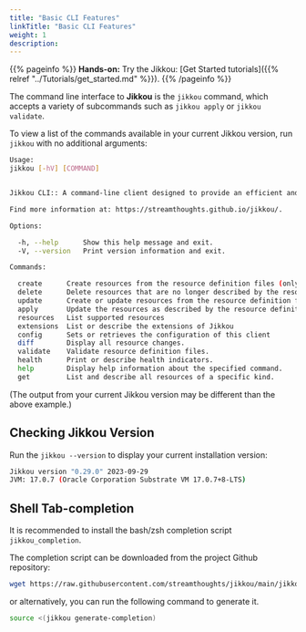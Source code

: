 ```yaml
---
title: "Basic CLI Features"
linkTitle: "Basic CLI Features"
weight: 1
description: 
---
```


{{% pageinfo %}}
**Hands-on:** Try the Jikkou: [Get Started tutorials]({{% relref "../Tutorials/get_started.md" %}}).
{{% /pageinfo %}}

The command line interface to **Jikkou** is the `jikkou` command, which accepts a variety of subcommands such as 
`jikkou apply` or `jikkou validate`.

To view a list of the commands available in your current Jikkou version, run `jikkou` with no additional arguments:

```bash
Usage: 
jikkou [-hV] [COMMAND]


Jikkou CLI:: A command-line client designed to provide an efficient and easy way to manage, automate, and provision resources for any kafka infrastructure.

Find more information at: https://streamthoughts.github.io/jikkou/.

Options:

  -h, --help      Show this help message and exit.
  -V, --version   Print version information and exit.

Commands:

  create      Create resources from the resource definition files (only non-existing resources will be created).
  delete      Delete resources that are no longer described by the resource definition files.
  update      Create or update resources from the resource definition files
  apply       Update the resources as described by the resource definition files.
  resources   List supported resources
  extensions  List or describe the extensions of Jikkou
  config      Sets or retrieves the configuration of this client
  diff        Display all resource changes.
  validate    Validate resource definition files.
  health      Print or describe health indicators.
  help        Display help information about the specified command.
  get         List and describe all resources of a specific kind.
```

(The output from your current Jikkou version may be different than the above example.)

## Checking Jikkou Version

Run the `jikkou --version` to display your current installation version:

```bash                                                                                                                                                  2 ↵
Jikkou version "0.29.0" 2023-09-29
JVM: 17.0.7 (Oracle Corporation Substrate VM 17.0.7+8-LTS)
```

## Shell Tab-completion

It is recommended to install the bash/zsh completion script `jikkou_completion`.

The completion script can be downloaded from the project Github repository:

```bash
wget https://raw.githubusercontent.com/streamthoughts/jikkou/main/jikkou_completion . jikkou_completion
```

or alternatively, you can run the following command to generate it.

```bash
source <(jikkou generate-completion)
```


